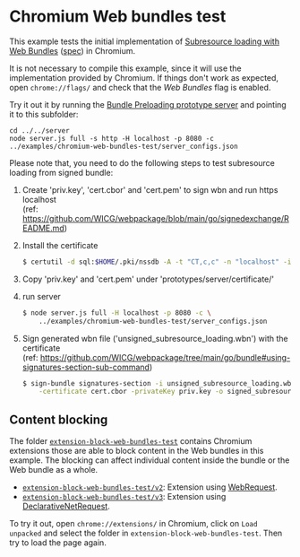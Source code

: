 # Chromium Web bundles test

This example tests the initial implementation of [Subresource loading with Web Bundles](https://github.com/WICG/webpackage/blob/main/explainers/subresource-loading.md) ([spec](https://wicg.github.io/webpackage/subresource-loading.html)) in Chromium.

It is not necessary to compile this example, since it will use the implementation provided by Chromium. If things don't work as expected, open `chrome://flags/` and check that the _Web Bundles_ flag is enabled.

Try it out it by running the [Bundle Preloading prototype server](../../server) and pointing it to this subfolder:

```shell
cd ../../server
node server.js full -s http -H localhost -p 8080 -c ../examples/chromium-web-bundles-test/server_configs.json
```

Please note that, you need to do the following steps to test subresource loading from signed bundle:

1. Create 'priv.key', 'cert.cbor' and 'cert.pem' to sign wbn and run https localhost<br>
   (ref: https://github.com/WICG/webpackage/blob/main/go/signedexchange/README.md)

2. Install the certificate
   ```bash
   $ certutil -d sql:$HOME/.pki/nssdb -A -t "CT,c,c" -n "localhost" -i cert.pem
   ```

3. Copy 'priv.key' and 'cert.pem' under 'prototypes/server/certificate/'

4. run server
   ```bash
   $ node server.js full -H localhost -p 8080 -c \
       ../examples/chromium-web-bundles-test/server_configs.json
   ```

5. Sign generated wbn file ('unsigned_subresource_loading.wbn') with the certificate<br>
   (ref: https://github.com/WICG/webpackage/tree/main/go/bundle#using-signatures-section-sub-command)
   ```bash
   $ sign-bundle signatures-section -i unsigned_subresource_loading.wbn \
       -certificate cert.cbor -privateKey priv.key -o signed_subresource_loading.wbn
   ```

## Content blocking

The folder [`extension-block-web-bundles-test`](./extension-block-web-bundles-test) contains Chromium extensions those are able to block content in the Web bundles in this example. The blocking can affect individual content inside the bundle or the Web bundle as a whole.
- [`extension-block-web-bundles-test/v2`](./extension-block-web-bundles-test/v2): Extension using [WebRequest](https://developer.chrome.com/docs/extensions/reference/webRequest/).
- [`extension-block-web-bundles-test/v3`](./extension-block-web-bundles-test/v3): Extension using [DeclarativeNetRequest](https://developer.chrome.com/docs/extensions/reference/declarativeNetRequest/).

To try it out, open `chrome://extensions/` in Chromium, click on `Load unpacked` and select the folder in `extension-block-web-bundles-test`. Then try to load the page again.
